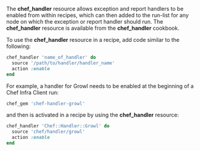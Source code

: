 The **chef_handler** resource allows exception and report handlers to be enabled from within recipes, which can then added to the run-list for any node on which the exception or report handler should run. The **chef_handler** resource is available from the **chef_handler** cookbook.

To use the **chef_handler** resource in a recipe, add code similar to the following:

```ruby
chef_handler 'name_of_handler' do
  source '/path/to/handler/handler_name'
  action :enable
end
```

For example, a handler for Growl needs to be enabled at the beginning of a Chef Infra Client run:

```ruby
chef_gem 'chef-handler-growl'
```

and then is activated in a recipe by using the **chef_handler** resource:

```ruby
chef_handler 'Chef::Handler::Growl' do
  source 'chef/handler/growl'
  action :enable
end
```
